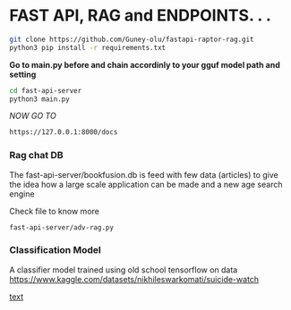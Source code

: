 # FAST API, RAG and ENDPOINTS. . .

```bash
git clone https://github.com/Guney-olu/fastapi-raptor-rag.git
python3 pip install -r requirements.txt
```

**Go to main.py before and chain accordinly to your gguf model path and setting**
```bash
cd fast-api-server
python3 main.py
```
*NOW GO TO*
```bash
https://127.0.0.1:8000/docs
```

### Rag chat DB

The fast-api-server/bookfusion.db is feed with few data (articles) to give the idea how a large scale application can be made and a new age search engine

Check file to know more
```bash
fast-api-server/adv-rag.py
```
### Classification Model

A classifier model trained using old school tensorflow on data https://www.kaggle.com/datasets/nikhileswarkomati/suicide-watch

[text](fast-api-server/cls_training.py)

